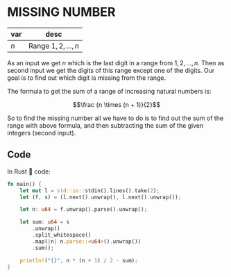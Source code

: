 # MISSING NUMBER

| var | desc                 |
| --- | -------------------- |
| $n$ | Range $1, 2, ..., n$ |

As an input we get $n$ which is the last digit in a range from $1, 2, ..., n$. Then as second input we get the digits of this range except one of the digits. Our goal is to find out which digit is missing from the range.

The formula to get the sum of a range of increasing natural numbers is:

$$\frac {n \times (n + 1)}{2}$$

So to find the missing number all we have to do is to find out the sum of the range with above formula, and then subtracting the sum of the given integers (second input).

## Code

In Rust 🦀 code:

```rust
fn main() {
    let mut l = std::io::stdin().lines().take(2);
    let (f, s) = (l.next().unwrap(), l.next().unwrap());

    let n: u64 = f.unwrap().parse().unwrap();

    let sum: u64 = s
        .unwrap()
        .split_whitespace()
        .map(|n| n.parse::<u64>().unwrap())
        .sum();

    println!("{}", n * (n + 1) / 2 - sum);
}
```
